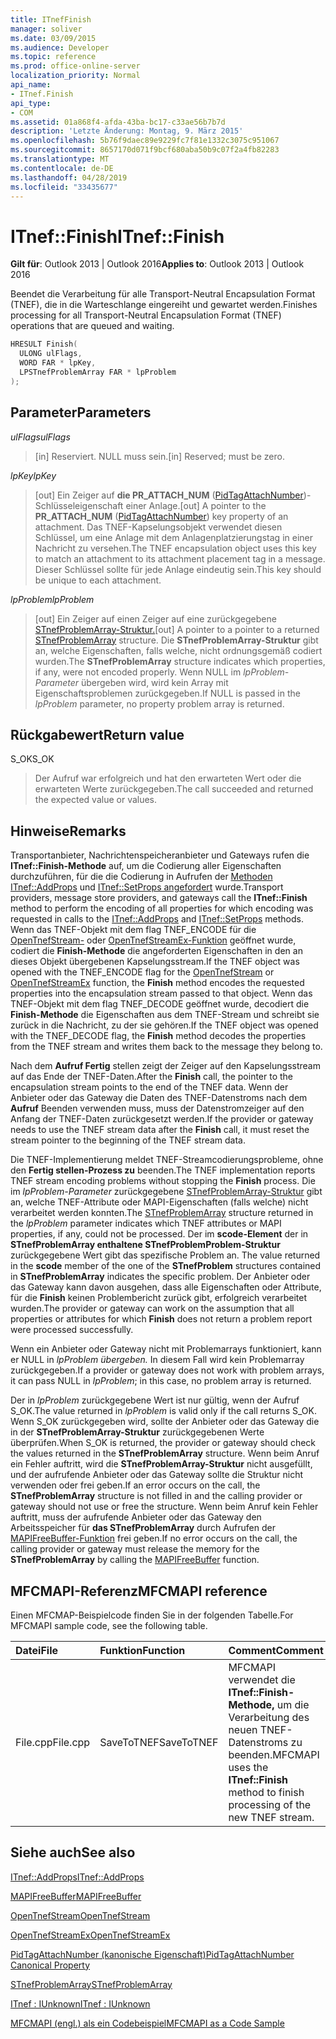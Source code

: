 ```yaml
---
title: ITnefFinish
manager: soliver
ms.date: 03/09/2015
ms.audience: Developer
ms.topic: reference
ms.prod: office-online-server
localization_priority: Normal
api_name:
- ITnef.Finish
api_type:
- COM
ms.assetid: 01a868f4-afda-43ba-bc17-c33ae56b7b7d
description: 'Letzte Änderung: Montag, 9. März 2015'
ms.openlocfilehash: 5b76f9daec89e9229fc7f81e1332c3075c951067
ms.sourcegitcommit: 8657170d071f9bcf680aba50b9c07f2a4fb82283
ms.translationtype: MT
ms.contentlocale: de-DE
ms.lasthandoff: 04/28/2019
ms.locfileid: "33435677"
---
```

# <a name="itneffinish"></a><span data-ttu-id="38283-103">ITnef::Finish</span><span class="sxs-lookup"><span data-stu-id="38283-103">ITnef::Finish</span></span>

  
  
<span data-ttu-id="38283-104">**Gilt für**: Outlook 2013 | Outlook 2016</span><span class="sxs-lookup"><span data-stu-id="38283-104">**Applies to**: Outlook 2013 | Outlook 2016</span></span> 
  
<span data-ttu-id="38283-105">Beendet die Verarbeitung für alle Transport-Neutral Encapsulation Format (TNEF), die in die Warteschlange eingereiht und gewartet werden.</span><span class="sxs-lookup"><span data-stu-id="38283-105">Finishes processing for all Transport-Neutral Encapsulation Format (TNEF) operations that are queued and waiting.</span></span> 
  
```cpp
HRESULT Finish(
  ULONG ulFlags,
  WORD FAR * lpKey,
  LPSTnefProblemArray FAR * lpProblem
);
```

## <a name="parameters"></a><span data-ttu-id="38283-106">Parameter</span><span class="sxs-lookup"><span data-stu-id="38283-106">Parameters</span></span>

 <span data-ttu-id="38283-107">_ulFlags_</span><span class="sxs-lookup"><span data-stu-id="38283-107">_ulFlags_</span></span>
  
> <span data-ttu-id="38283-108">[in] Reserviert. NULL muss sein.</span><span class="sxs-lookup"><span data-stu-id="38283-108">[in] Reserved; must be zero.</span></span>
    
 <span data-ttu-id="38283-109">_lpKey_</span><span class="sxs-lookup"><span data-stu-id="38283-109">_lpKey_</span></span>
  
> <span data-ttu-id="38283-110">[out] Ein Zeiger auf **die PR_ATTACH_NUM** ([PidTagAttachNumber](pidtagattachnumber-canonical-property.md))-Schlüsseleigenschaft einer Anlage.</span><span class="sxs-lookup"><span data-stu-id="38283-110">[out] A pointer to the **PR_ATTACH_NUM** ([PidTagAttachNumber](pidtagattachnumber-canonical-property.md)) key property of an attachment.</span></span> <span data-ttu-id="38283-111">Das TNEF-Kapselungsobjekt verwendet diesen Schlüssel, um eine Anlage mit dem Anlagenplatzierungstag in einer Nachricht zu versehen.</span><span class="sxs-lookup"><span data-stu-id="38283-111">The TNEF encapsulation object uses this key to match an attachment to its attachment placement tag in a message.</span></span> <span data-ttu-id="38283-112">Dieser Schlüssel sollte für jede Anlage eindeutig sein.</span><span class="sxs-lookup"><span data-stu-id="38283-112">This key should be unique to each attachment.</span></span>
    
 <span data-ttu-id="38283-113">_lpProblem_</span><span class="sxs-lookup"><span data-stu-id="38283-113">_lpProblem_</span></span>
  
> <span data-ttu-id="38283-114">[out] Ein Zeiger auf einen Zeiger auf eine zurückgegebene [STnefProblemArray-Struktur.](stnefproblemarray.md)</span><span class="sxs-lookup"><span data-stu-id="38283-114">[out] A pointer to a pointer to a returned [STnefProblemArray](stnefproblemarray.md) structure.</span></span> <span data-ttu-id="38283-115">Die **STnefProblemArray-Struktur** gibt an, welche Eigenschaften, falls welche, nicht ordnungsgemäß codiert wurden.</span><span class="sxs-lookup"><span data-stu-id="38283-115">The **STnefProblemArray** structure indicates which properties, if any, were not encoded properly.</span></span> <span data-ttu-id="38283-116">Wenn NULL im  _lpProblem-Parameter_ übergeben wird, wird kein Array mit Eigenschaftsproblemen zurückgegeben.</span><span class="sxs-lookup"><span data-stu-id="38283-116">If NULL is passed in the  _lpProblem_ parameter, no property problem array is returned.</span></span> 
    
## <a name="return-value"></a><span data-ttu-id="38283-117">Rückgabewert</span><span class="sxs-lookup"><span data-stu-id="38283-117">Return value</span></span>

<span data-ttu-id="38283-118">S_OK</span><span class="sxs-lookup"><span data-stu-id="38283-118">S_OK</span></span> 
  
> <span data-ttu-id="38283-119">Der Aufruf war erfolgreich und hat den erwarteten Wert oder die erwarteten Werte zurückgegeben.</span><span class="sxs-lookup"><span data-stu-id="38283-119">The call succeeded and returned the expected value or values.</span></span>
    
## <a name="remarks"></a><span data-ttu-id="38283-120">Hinweise</span><span class="sxs-lookup"><span data-stu-id="38283-120">Remarks</span></span>

<span data-ttu-id="38283-121">Transportanbieter, Nachrichtenspeicheranbieter und Gateways rufen die **ITnef::Finish-Methode** auf, um die Codierung aller Eigenschaften durchzuführen, für die die Codierung in Aufrufen der [Methoden ITnef::AddProps](itnef-addprops.md) und [ITnef::SetProps angefordert](itnef-setprops.md) wurde.</span><span class="sxs-lookup"><span data-stu-id="38283-121">Transport providers, message store providers, and gateways call the **ITnef::Finish** method to perform the encoding of all properties for which encoding was requested in calls to the [ITnef::AddProps](itnef-addprops.md) and [ITnef::SetProps](itnef-setprops.md) methods.</span></span> <span data-ttu-id="38283-122">Wenn das TNEF-Objekt mit dem flag TNEF_ENCODE für die [OpenTnefStream-](opentnefstream.md) oder [OpenTnefStreamEx-Funktion](opentnefstreamex.md) geöffnet wurde, codiert die **Finish-Methode** die angeforderten Eigenschaften in den an dieses Objekt übergebenen Kapselungsstream.</span><span class="sxs-lookup"><span data-stu-id="38283-122">If the TNEF object was opened with the TNEF_ENCODE flag for the [OpenTnefStream](opentnefstream.md) or [OpenTnefStreamEx](opentnefstreamex.md) function, the **Finish** method encodes the requested properties into the encapsulation stream passed to that object.</span></span> <span data-ttu-id="38283-123">Wenn das TNEF-Objekt mit dem flag TNEF_DECODE geöffnet wurde, decodiert die **Finish-Methode** die Eigenschaften aus dem TNEF-Stream und schreibt sie zurück in die Nachricht, zu der sie gehören.</span><span class="sxs-lookup"><span data-stu-id="38283-123">If the TNEF object was opened with the TNEF_DECODE flag, the **Finish** method decodes the properties from the TNEF stream and writes them back to the message they belong to.</span></span> 
  
<span data-ttu-id="38283-124">Nach dem **Aufruf Fertig** stellen zeigt der Zeiger auf den Kapselungsstream auf das Ende der TNEF-Daten.</span><span class="sxs-lookup"><span data-stu-id="38283-124">After the **Finish** call, the pointer to the encapsulation stream points to the end of the TNEF data.</span></span> <span data-ttu-id="38283-125">Wenn der Anbieter oder das Gateway die Daten des TNEF-Datenstroms nach dem **Aufruf** Beenden verwenden muss, muss der Datenstromzeiger auf den Anfang der TNEF-Daten zurückgesetzt werden.</span><span class="sxs-lookup"><span data-stu-id="38283-125">If the provider or gateway needs to use the TNEF stream data after the **Finish** call, it must reset the stream pointer to the beginning of the TNEF stream data.</span></span> 
  
<span data-ttu-id="38283-126">Die TNEF-Implementierung meldet TNEF-Streamcodierungsprobleme, ohne den **Fertig stellen-Prozess zu** beenden.</span><span class="sxs-lookup"><span data-stu-id="38283-126">The TNEF implementation reports TNEF stream encoding problems without stopping the **Finish** process.</span></span> <span data-ttu-id="38283-127">Die im _lpProblem-Parameter_ zurückgegebene [STnefProblemArray-Struktur](stnefproblemarray.md) gibt an, welche TNEF-Attribute oder MAPI-Eigenschaften (falls welche) nicht verarbeitet werden konnten.</span><span class="sxs-lookup"><span data-stu-id="38283-127">The [STnefProblemArray](stnefproblemarray.md) structure returned in the  _lpProblem_ parameter indicates which TNEF attributes or MAPI properties, if any, could not be processed.</span></span> <span data-ttu-id="38283-128">Der im **scode-Element** der in **STnefProblemArray enthaltene STnefProblemProblem-Struktur** zurückgegebene Wert gibt das spezifische Problem an. </span><span class="sxs-lookup"><span data-stu-id="38283-128">The value returned in the **scode** member of the one of the **STnefProblem** structures contained in **STnefProblemArray** indicates the specific problem.</span></span> <span data-ttu-id="38283-129">Der Anbieter oder das Gateway kann davon ausgehen, dass alle Eigenschaften oder Attribute, für die **Finish** keinen Problembericht zurück gibt, erfolgreich verarbeitet wurden.</span><span class="sxs-lookup"><span data-stu-id="38283-129">The provider or gateway can work on the assumption that all properties or attributes for which **Finish** does not return a problem report were processed successfully.</span></span> 
  
<span data-ttu-id="38283-130">Wenn ein Anbieter oder Gateway nicht mit Problemarrays funktioniert, kann er NULL in  _lpProblem übergeben._ In diesem Fall wird kein Problemarray zurückgegeben.</span><span class="sxs-lookup"><span data-stu-id="38283-130">If a provider or gateway does not work with problem arrays, it can pass NULL in  _lpProblem_; in this case, no problem array is returned.</span></span> 
  
<span data-ttu-id="38283-131">Der in  _lpProblem_ zurückgegebene Wert ist nur gültig, wenn der Aufruf S_OK.</span><span class="sxs-lookup"><span data-stu-id="38283-131">The value returned in  _lpProblem_ is valid only if the call returns S_OK.</span></span> <span data-ttu-id="38283-132">Wenn S_OK zurückgegeben wird, sollte der Anbieter oder das Gateway die in der **STnefProblemArray-Struktur** zurückgegebenen Werte überprüfen.</span><span class="sxs-lookup"><span data-stu-id="38283-132">When S_OK is returned, the provider or gateway should check the values returned in the **STnefProblemArray** structure.</span></span> <span data-ttu-id="38283-133">Wenn beim Anruf ein Fehler auftritt, wird die **STnefProblemArray-Struktur** nicht ausgefüllt, und der aufrufende Anbieter oder das Gateway sollte die Struktur nicht verwenden oder frei geben.</span><span class="sxs-lookup"><span data-stu-id="38283-133">If an error occurs on the call, the **STnefProblemArray** structure is not filled in and the calling provider or gateway should not use or free the structure.</span></span> <span data-ttu-id="38283-134">Wenn beim Anruf kein Fehler auftritt, muss der aufrufende Anbieter oder das Gateway den Arbeitsspeicher für **das STnefProblemArray** durch Aufrufen der [MAPIFreeBuffer-Funktion](mapifreebuffer.md) frei geben.</span><span class="sxs-lookup"><span data-stu-id="38283-134">If no error occurs on the call, the calling provider or gateway must release the memory for the **STnefProblemArray** by calling the [MAPIFreeBuffer](mapifreebuffer.md) function.</span></span> 
  
## <a name="mfcmapi-reference"></a><span data-ttu-id="38283-135">MFCMAPI-Referenz</span><span class="sxs-lookup"><span data-stu-id="38283-135">MFCMAPI reference</span></span>

<span data-ttu-id="38283-136">Einen MFCMAP-Beispielcode finden Sie in der folgenden Tabelle.</span><span class="sxs-lookup"><span data-stu-id="38283-136">For MFCMAPI sample code, see the following table.</span></span>
  
|<span data-ttu-id="38283-137">**Datei**</span><span class="sxs-lookup"><span data-stu-id="38283-137">**File**</span></span>|<span data-ttu-id="38283-138">**Funktion**</span><span class="sxs-lookup"><span data-stu-id="38283-138">**Function**</span></span>|<span data-ttu-id="38283-139">**Comment**</span><span class="sxs-lookup"><span data-stu-id="38283-139">**Comment**</span></span>|
|:-----|:-----|:-----|
|<span data-ttu-id="38283-140">File.cpp</span><span class="sxs-lookup"><span data-stu-id="38283-140">File.cpp</span></span>  <br/> |<span data-ttu-id="38283-141">SaveToTNEF</span><span class="sxs-lookup"><span data-stu-id="38283-141">SaveToTNEF</span></span>  <br/> |<span data-ttu-id="38283-142">MFCMAPI verwendet die **ITnef::Finish-Methode,** um die Verarbeitung des neuen TNEF-Datenstroms zu beenden.</span><span class="sxs-lookup"><span data-stu-id="38283-142">MFCMAPI uses the **ITnef::Finish** method to finish processing of the new TNEF stream.</span></span>  <br/> |
   
## <a name="see-also"></a><span data-ttu-id="38283-143">Siehe auch</span><span class="sxs-lookup"><span data-stu-id="38283-143">See also</span></span>



[<span data-ttu-id="38283-144">ITnef::AddProps</span><span class="sxs-lookup"><span data-stu-id="38283-144">ITnef::AddProps</span></span>](itnef-addprops.md)
  
[<span data-ttu-id="38283-145">MAPIFreeBuffer</span><span class="sxs-lookup"><span data-stu-id="38283-145">MAPIFreeBuffer</span></span>](mapifreebuffer.md)
  
[<span data-ttu-id="38283-146">OpenTnefStream</span><span class="sxs-lookup"><span data-stu-id="38283-146">OpenTnefStream</span></span>](opentnefstream.md)
  
[<span data-ttu-id="38283-147">OpenTnefStreamEx</span><span class="sxs-lookup"><span data-stu-id="38283-147">OpenTnefStreamEx</span></span>](opentnefstreamex.md)
  
[<span data-ttu-id="38283-148">PidTagAttachNumber (kanonische Eigenschaft)</span><span class="sxs-lookup"><span data-stu-id="38283-148">PidTagAttachNumber Canonical Property</span></span>](pidtagattachnumber-canonical-property.md)
  
[<span data-ttu-id="38283-149">STnefProblemArray</span><span class="sxs-lookup"><span data-stu-id="38283-149">STnefProblemArray</span></span>](stnefproblemarray.md)
  
[<span data-ttu-id="38283-150">ITnef : IUnknown</span><span class="sxs-lookup"><span data-stu-id="38283-150">ITnef : IUnknown</span></span>](itnefiunknown.md)


[<span data-ttu-id="38283-151">MFCMAPI (engl.) als ein Codebeispiel</span><span class="sxs-lookup"><span data-stu-id="38283-151">MFCMAPI as a Code Sample</span></span>](mfcmapi-as-a-code-sample.md)

